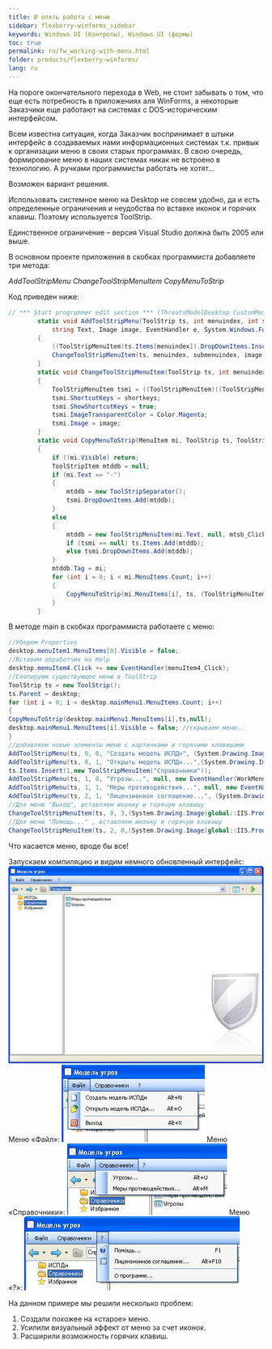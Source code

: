 ```yaml
---
title: И опять работа с меню
sidebar: flexberry-winforms_sidebar
keywords: Windows UI (Контролы), Windows UI (формы)
toc: true
permalink: ru/fw_working-with-menu.html
folder: products/flexberry-winforms/
lang: ru
---
```


На пороге окончательного перехода в Web, не стоит забывать о том, что еще есть потребность в приложениях аля WinForms, а некоторые Заказчики еще работают на системах с DOS-историческим интерфейсом. 

Всем известна ситуация, когда Заказчик воспринимает в штыки интерфейс в создаваемых нами информационных системах т.к. привык к организации меню в своих старых программах. В свою очередь, формирование меню в наших системах никак не встроено в технологию. А ручками программисты работать не хотят… 

Возможен вариант решения.

Использовать системное меню на Desktop не совсем удобно, да и есть определенные ограничения и неудобства по вставке иконок и горячих клавиш. Поэтому используется ToolStrip.

Единственное ограничение – версия Visual Studio должна быть 2005 или выше.

В основном проекте приложения в скобках программиста добавляете три метода:

_AddToolStripMenu_
_ChangeToolStripMenuItem_
_CopyMenuToStrip_

Код приведен ниже:

```csharp
// *** Start programmer edit section *** (ThreatsModelDesktop CustomMembers)
        static void AddToolStripMenu(ToolStrip ts, int menuindex, int submenuindex, 
            string Text, Image image, EventHandler e, System.Windows.Forms.Keys shortkeys)
        {
            ((ToolStripMenuItem)ts.Items[menuindex]).DropDownItems.Insert(submenuindex, new ToolStripMenuItem(Text, null, e));
            ChangeToolStripMenuItem(ts, menuindex, submenuindex, image, shortkeys);
        }
        static void ChangeToolStripMenuItem(ToolStrip ts, int menuindex, int submenuindex, Image image, System.Windows.Forms.Keys shortkeys)
        {
            ToolStripMenuItem tsmi = ((ToolStripMenuItem)((ToolStripMenuItem)ts.Items[menuindex]).DropDownItems[submenuindex]);
            tsmi.ShortcutKeys = shortkeys;
            tsmi.ShowShortcutKeys = true;
            tsmi.ImageTransparentColor = Color.Magenta;
            tsmi.Image = image; 
        }
        static void CopyMenuToStrip(MenuItem mi, ToolStrip ts, ToolStripMenuItem tsmi)
        {
            if (!mi.Visible) return;
            ToolStripItem mtddb = null;
            if (mi.Text == "-")
            {
                mtddb = new ToolStripSeparator();
                tsmi.DropDownItems.Add(mtddb);  
            }
            else
            {
                mtddb = new ToolStripMenuItem(mi.Text, null, mtsb_Click);
                if (tsmi == null) ts.Items.Add(mtddb);  
                else tsmi.DropDownItems.Add(mtddb);  
            }
            mtddb.Tag = mi;   
            for (int i = 0; i < mi.MenuItems.Count; i++)
            {
                CopyMenuToStrip(mi.MenuItems[i], ts, (ToolStripMenuItem)mtddb);
            } 
        }
```
 

В методе main в скобках программиста работаете с меню:

```csharp
//Уберем Properties
desktop.menuItem1.MenuItems[0].Visible = false;                 
//Вставим обработчик на Help
desktop.menuItem4.Click += new EventHandler(menuItem4_Click);   
//Скопируем существующее меню в ToolStrip
ToolStrip ts = new ToolStrip();
ts.Parent = desktop;
for (int i = 0; i < desktop.mainMenu1.MenuItems.Count; i++)
{
CopyMenuToStrip(desktop.mainMenu1.MenuItems[i],ts,null);
desktop.mainMenu1.MenuItems[i].Visible = false; //скрываем меню..
}
//добавляем новые элементы меню с картинками и горячими клавишами
AddToolStripMenu(ts, 0, 0, "Создать модель ИСПДн", (System.Drawing.Image)global::IIS.Product.Properties.Resources.new16,new EventHandler(WorkMenu_Click),Keys.Alt | Keys.N);
AddToolStripMenu(ts, 0, 1, "Открыть модель ИСПДн...",(System.Drawing.Image)global::IIS.Product.Properties.Resources.Open16, new EventHandler(WorkMenu_Click), Keys.Alt | Keys.O);
ts.Items.Insert(1,new ToolStripMenuItem("Справочники"));
AddToolStripMenu(ts, 1, 0, "Угрозы...", null, new EventHandler(WorkMenu_Click), Keys.Alt | Keys.U);
AddToolStripMenu(ts, 1, 1, "Меры противодействия...", null, new EventHandler(WorkMenu_Click), Keys.Alt | Keys.M);
AddToolStripMenu(ts, 2, 1, "Лицензионное соглашение...", (System.Drawing.Image)global::IIS.Product.Properties.Resources.Attrib16,  new EventHandler(menuItem4_Click), Keys.Alt | Keys.F10);
//Для меню "Выход", вставляем иконку и горячую клавишу
ChangeToolStripMenuItem(ts, 0, 3,(System.Drawing.Image)global::IIS.Product.Properties.Resources.Exit16, Keys.Alt | Keys.X);
//Для меню "Помощь..." , вставляем иконку и горячую клавишу
ChangeToolStripMenuItem(ts, 2, 0,(System.Drawing.Image)global::IIS.Product.Properties.Resources.Help16,  Keys.F1);
```

Что касается меню, вроде бы все!

Запускаем компиляцию и видим немного обновленный интерфейс:
![](/images/pages/products/flexberry-winforms/desktop/image001.jpg)
Меню «Файл»:
![](/images/pages/products/flexberry-winforms/desktop/image002.jpg)
Меню «Справочники»:
![](/images/pages/products/flexberry-winforms/desktop/image003.jpg)
Меню «?»:
![](/images/pages/products/flexberry-winforms/desktop/image004.jpg)

На данном примере мы решили несколько проблем:

1. Создали похожее на «старое» меню.
2. Усилили визуальный эффект от меню за счет иконок.
3. Расширили возможность горячих клавиш.

